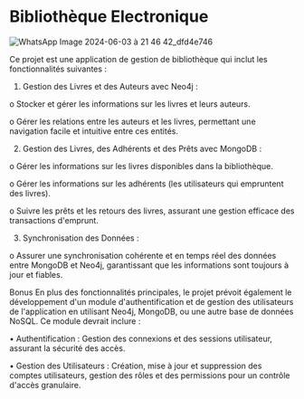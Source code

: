 # Bibliothèque Electronique
![WhatsApp Image 2024-06-03 à 21 46 42_dfd4e746](https://github.com/LamiaaElOuatili/Biblioth-queElectronique/assets/121641051/21a167a4-4379-46c1-9a52-b32cae3ca116)


Ce projet est une application de gestion de bibliothèque qui inclut les fonctionnalités suivantes :


1.	Gestion des Livres et des Auteurs avec Neo4j :

o	Stocker et gérer les informations sur les livres et leurs auteurs.

o	Gérer les relations entre les auteurs et les livres, permettant une navigation facile et intuitive entre ces entités.


2.	Gestion des Livres, des Adhérents et des Prêts avec MongoDB :

o	Gérer les informations sur les livres disponibles dans la bibliothèque.

o	Gérer les informations sur les adhérents (les utilisateurs qui empruntent des livres).

o	Suivre les prêts et les retours des livres, assurant une gestion efficace des transactions d'emprunt.


3.	Synchronisation des Données :

o	Assurer une synchronisation cohérente et en temps réel des données entre MongoDB et Neo4j, garantissant que les informations sont toujours à jour et fiables.

Bonus
En plus des fonctionnalités principales, le projet prévoit également le développement d'un module d'authentification et de gestion des utilisateurs de l'application en utilisant Neo4j, MongoDB, ou une autre base de données NoSQL. Ce module devrait inclure :

•	Authentification : Gestion des connexions et des sessions utilisateur, assurant la sécurité des accès.

•	Gestion des Utilisateurs : Création, mise à jour et suppression des comptes utilisateurs, gestion des rôles et des permissions pour un contrôle d'accès granulaire.
